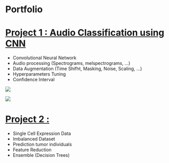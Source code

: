 # Portfolio

# [Project 1 : Audio Classification using CNN](https://github.com/martinflor/CNN-ESC50Dataset)
- Convolutional Neural Network
- Audio processing (Spectrograms, melspectrograms, ...)
- Data Augmentation (Time Shifht, Masking, Noise, Scaling, ...)
- Hyperparameters Tuning
- Confidence Interval

![](https://github.com/martinflor/Portfolio/blob/main/images/schema1%20(1).svg)

![](https://github.com/martinflor/Portfolio/blob/main/images/mean_acc.svg)


# [Project 2 : ](https://github.com/martinflor/Single-cell-expression)
- Single Cell Expression Data
- Imbalanced Dataset
- Prediction tumor individuals
- Feature Reduction
- Ensemble (Decision Trees)

